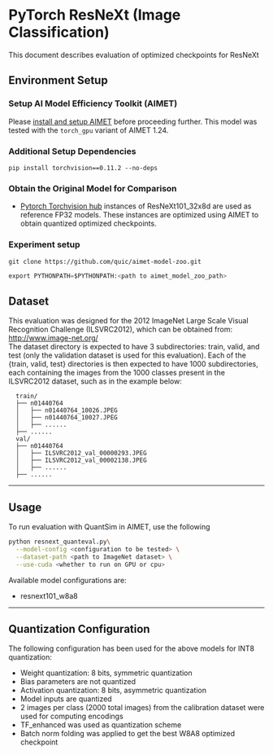 # PyTorch ResNeXt (Image Classification)
This document describes evaluation of optimized checkpoints for ResNeXt 

## Environment Setup
### Setup AI Model Efficiency Toolkit (AIMET)
Please [install and setup AIMET](https://github.com/quic/aimet/blob/release-aimet-1.24/packaging/install.md) before proceeding further.
This model was tested with the `torch_gpu` variant of AIMET 1.24.

### Additional Setup Dependencies
```
pip install torchvision==0.11.2 --no-deps
```

### Obtain the Original Model for Comparison
- [Pytorch Torchvision hub](https://pytorch.org/vision/0.11/models.html#classification) instances of ResNeXt101_32x8d are used as reference FP32 models. These instances are optimized using AIMET to obtain quantized optimized checkpoints.

### Experiment setup
```
git clone https://github.com/quic/aimet-model-zoo.git
```
```python
export PYTHONPATH=$PYTHONPATH:<path to aimet_model_zoo_path>
```

## Dataset
This evaluation was designed for the 2012 ImageNet Large Scale Visual Recognition Challenge (ILSVRC2012), which can be obtained from: http://www.image-net.org/  
The dataset directory is expected to have 3 subdirectories: train, valid, and test (only the validation dataset is used for this evaluation).
Each of the {train, valid, test} directories is then expected to have 1000 subdirectories, each containing the images from the 1000 classes present in the ILSVRC2012 dataset, such as in the example below:

```
  train/
  ├── n01440764
  │   ├── n01440764_10026.JPEG
  │   ├── n01440764_10027.JPEG
  │   ├── ......
  ├── ......
  val/
  ├── n01440764
  │   ├── ILSVRC2012_val_00000293.JPEG
  │   ├── ILSVRC2012_val_00002138.JPEG
  │   ├── ......
  ├── ......
```
---

## Usage
To run evaluation with QuantSim in AIMET, use the following
```bash
python resnext_quanteval.py\
  --model-config <configuration to be tested> \
  --dataset-path <path to ImageNet dataset> \
  --use-cuda <whether to run on GPU or cpu>
```

Available model configurations are:
- resnext101_w8a8

---

## Quantization Configuration

The following configuration has been used for the above models for INT8 quantization:
- Weight quantization: 8 bits, symmetric quantization
- Bias parameters are not quantized
- Activation quantization: 8 bits, asymmetric quantization
- Model inputs are quantized
- 2 images per class (2000 total images) from the calibration dataset were used for computing encodings
- TF_enhanced was used as quantization scheme
- Batch norm folding was applied to get the best W8A8 optimized checkpoint

